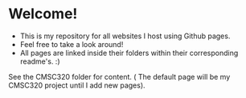 # Welcome!
* This is my repository for all websites I host using Github pages. 
* Feel free to take a look around!
* All pages are linked inside their folders within their corresponding readme's. :)


See the CMSC320 folder for content. ( The default page will be my CMSC320 project until I add new pages).
